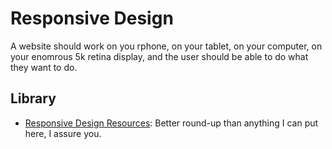 # Responsive Design
A website should work on you rphone, on your tablet, on your computer, on your enomrous 5k retina display, and the user should be able to do what they want to do.

## Library
- [Responsive Design Resources](http://bradfrost.github.io/this-is-responsive/resources.html): Better round-up than anything I can put here, I assure you.
